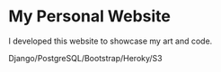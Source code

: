 # My Personal Website  

I developed this website to showcase my art and code.

Django/PostgreSQL/Bootstrap/Heroky/S3
